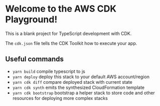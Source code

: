 # Welcome to the AWS CDK Playground!

This is a blank project for TypeScript development with CDK.

The `cdk.json` file tells the CDK Toolkit how to execute your app.

## Useful commands

 * `yarn build`            compile typescript to js
 * `yarn deploy`           deploy this stack to your default AWS account/region
 * `yarn cdk diff`         compare deployed stack with current state
 * `yarn cdk synth`        emits the synthesized CloudFormation template
 * `yarn cdk bootstrap`    bootstrap a helper stack to store code and other resources for deploying more complex stacks

